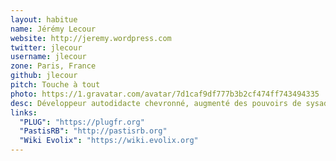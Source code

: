 ```yaml
---
layout: habitue
name: Jérémy Lecour
website: http://jeremy.wordpress.com
twitter: jlecour
username: jlecour
zone: Paris, France
github: jlecour
pitch: Touche à tout
photo: https://1.gravatar.com/avatar/7d1caf9df777b3b2cf474ff743494335
desc: Développeur autodidacte chevronné, augmenté des pouvoirs de sysadmin.
links:
  "PLUG": "https://plugfr.org"
  "PastisRB": "http://pastisrb.org"
  "Wiki Evolix": "https://wiki.evolix.org"
---
```

